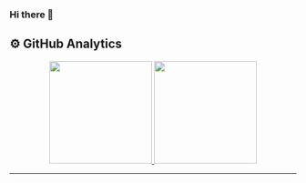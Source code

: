 ### Hi there 👋

## ⚙️ GitHub Analytics

<p align="center">
<a href="https://github.com/jelifysh">
  <img height="180em" src="https://github-readme-stats-eight-theta.vercel.app/api?username=bulentsiyah&show_icons=true&theme=radical&include_all_commits=true&count_private=true"/>
  <img height="180em" src="https://github-readme-stats-eight-theta.vercel.app/api/top-langs/?username=jelifysh&layout=compact&langs_count=8&theme=radical"/>
</a>
</p>

--------------------------------
